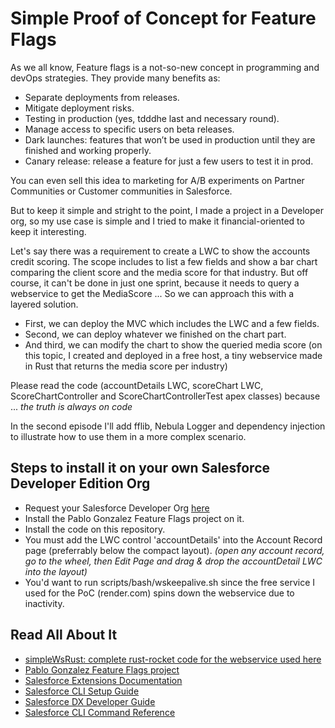 # Simple Proof of Concept for Feature Flags

As we all know, Feature flags is a not-so-new concept in programming and devOps strategies. They provide many benefits as:

- Separate deployments from releases.
- Mitigate deployment risks.
- Testing in production (yes, tdddhe last and necessary round).
- Manage access to specific users on beta releases.
- Dark launches: features that won’t be used in production until they are finished and working properly.
- Canary release: release a feature for just a few users to test it in prod.

You can even sell this idea to marketing for A/B experiments on Partner Communities or Customer communities in Salesforce.

But to keep it simple and stright to the point, I made a project in a Developer org, so my use case is simple and I tried to make it financial-oriented to keep it interesting.

Let's say there was a requirement to create a LWC to show the accounts credit scoring. The scope includes to list a few fields and show a bar chart comparing the client score and the media score for that industry. But off course, it can't be done in just one sprint, because it needs to query a webservice to get the MediaScore ... So we can approach this with a layered solution.

- First, we can deploy the MVC which includes the LWC and a few fields.
- Second, we can deploy whatever we finished on the chart part.
- And third, we can modify the chart to show the queried media score (on this topic, I created and deployed in a free host, a tiny webservice made in Rust that returns the media score per industry)

Please read the code (accountDetails LWC, scoreChart LWC, ScoreChartController and ScoreChartControllerTest apex classes) because ... *the truth is always on code*

In the second episode I'll add fflib, Nebula Logger and dependency injection to illustrate how to use them in a more complex scenario.

## Steps to install it on your own Salesforce Developer Edition Org

- Request your Salesforce Developer Org [here](https://developer.salesforce.com/signup)
- Install the Pablo Gonzalez Feature Flags project on it.
- Install the code on this repository.
- You must add the LWC control 'accountDetails' into the Account Record page (preferrably below the compact layout).
_(open any account record, go to the wheel, then Edit Page and drag & drop the accountDetail LWC into the layout)_
- You'd want to run scripts/bash/wskeepalive.sh since the free service I used for the PoC (render.com) spins down the webservice due to inactivity.


## Read All About It

- [simpleWsRust: complete rust-rocket
 code for the webservice used here](https://github.com/smelgin/simpleWsRust)
- [Pablo Gonzalez Feature Flags project](https://github.com/pgonzaleznetwork/salesforce-feature-flags)
- [Salesforce Extensions Documentation](https://developer.salesforce.com/tools/vscode/)
- [Salesforce CLI Setup Guide](https://developer.salesforce.com/docs/atlas.en-us.sfdx_setup.meta/sfdx_setup/sfdx_setup_intro.htm)
- [Salesforce DX Developer Guide](https://developer.salesforce.com/docs/atlas.en-us.sfdx_dev.meta/sfdx_dev/sfdx_dev_intro.htm)
- [Salesforce CLI Command Reference](https://developer.salesforce.com/docs/atlas.en-us.sfdx_cli_reference.meta/sfdx_cli_reference/cli_reference.htm)
